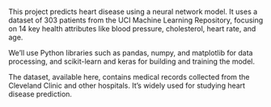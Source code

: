 This project predicts heart disease using a neural network model. It uses a dataset of 303 patients from the UCI Machine Learning Repository, focusing on 14 key health attributes like blood pressure, cholesterol, heart rate, and age.

We’ll use Python libraries such as pandas, numpy, and matplotlib for data processing, and scikit-learn and keras for building and training the model.

The dataset, available here, contains medical records collected from the Cleveland Clinic and other hospitals. It’s widely used for studying heart disease prediction.
